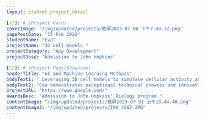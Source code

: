 ```yaml
---
layout: student_project_detail

[//]: # (Project Card)
coverImage: "/img/updated/projects/截屏2023-07-06 下午7.40.12.png"
pagePostDate: "15 Feb 2022"
studentName: "Eva"
projectName: "3D cell models "
projectCategory: "App Development"
projectDesc: "Admission to John Hopkins"

[//]: # (Project Page/Showcase)
headerTitle: "AI and Machine Learning Methods"
bodyText1: " Leveraging 3D cell models to simulate cellular activity and predict outputs, Eva successfully published papers and patents, securing her admission into John Hopkins' Biology program."
bodyText2: "Eva demonstrates exceptional technical prowess and innovative thinking in her biological research. Her work not only embodies scientific rigor but also reflects a deep understanding of complex biological processes, which is truly commendable.."
projectURL: "https://www.google.com/"
awardsDesc: "Admission to John Hopkins' Biology program "
contentImage: "/img/updated/projects/截屏2023-07-31 上午10.44.40.png"
contentImage2: "/img/updated/projects/IMG_3662.JPG"
---
```

